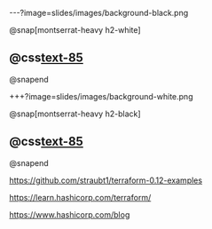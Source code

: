 ---?image=slides/images/background-black.png

@snap[montserrat-heavy h2-white]
## @css[text-85](Questions?)
@snapend

+++?image=slides/images/background-white.png

@snap[montserrat-heavy h2-black]
## @css[text-85](Resources)
@snapend

<https://github.com/straubt1/terraform-0.12-examples>

<https://learn.hashicorp.com/terraform/>

<https://www.hashicorp.com/blog>
